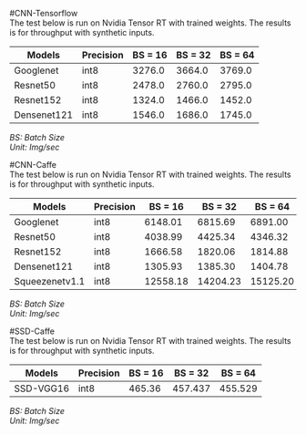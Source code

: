 #CNN-Tensorflow  
The test below is run on Nvidia Tensor RT with trained weights. The results is for throughput with synthetic inputs.  
  
| Models    | Precision | BS = 16 | BS = 32 | BS = 64 |  
|-----------|-----------|---------|---------|---------|  
| Googlenet | int8|3276.0|3664.0|3769.0|  
| Resnet50 | int8|2478.0|2760.0|2795.0|  
| Resnet152 | int8|1324.0|1466.0|1452.0|  
| Densenet121 | int8|1546.0|1686.0|1745.0|  
  
*BS: Batch Size*  
*Unit: Img/sec*  
  
#CNN-Caffe  
The test below is run on Nvidia Tensor RT with trained weights. The results is for throughput with synthetic inputs.  
  
| Models    | Precision | BS = 16 | BS = 32 | BS = 64 |  
|-----------|-----------|---------|---------|---------|  
| Googlenet | int8|6148.01|6815.69|6891.00|  
| Resnet50 | int8|4038.99|4425.34|4346.32|  
| Resnet152 | int8|1666.58|1820.06|1814.88|  
| Densenet121 | int8|1305.93|1385.30|1404.78|  
| Squeezenetv1.1 | int8|12558.18|14204.23|15125.20|  
  
*BS: Batch Size*  
*Unit: Img/sec*  
  
#SSD-Caffe  
The test below is run on Nvidia Tensor RT with trained weights. The results is for throughput with synthetic inputs.  
  
| Models    | Precision | BS = 16 | BS = 32 | BS = 64 |  
|-----------|-----------|---------|---------|---------|  
| SSD-VGG16 | int8|465.36|457.437|455.529|  
  
*BS: Batch Size*  
*Unit: Img/sec*  
  
